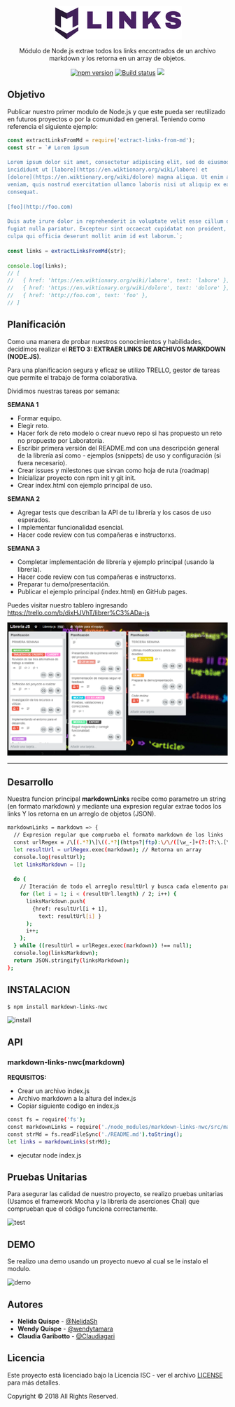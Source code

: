 <p align="center">
	<img src="demo/assets/images/logo.png">
	</img>
</p>
<p align="center">
Módulo de Node.js extrae todos los links encontrados de un archivo markdown y los retorna en un array de objetos.
</p>
<p align="center">
  <a href="https://badge.fury.io/js/sweetalert"><img src="https://badge.fury.io/js/sweetalert.svg" alt="npm version" height="18"></a>
  <a href="https://travis-ci.org/t4t5/sweetalert"><img src="https://travis-ci.org/t4t5/sweetalert.svg" alt="Build status"/><a>
  <a href="https://github.com/t4t5/sweetalert/blob/master/LICENSE">
    <img src="https://img.shields.io/github/license/t4t5/sweetalert.svg" />
  </a>
</p>

##  Objetivo

Publicar nuestro primer modulo de Node.js
y que este pueda ser reutilizado en futuros proyectos o por la comunidad en general. Teniendo como referencia el siguiente
ejemplo:

```js
const extractLinksFromMd = require('extract-links-from-md');
const str = `# Lorem ipsum

Lorem ipsum dolor sit amet, consectetur adipiscing elit, sed do eiusmod tempor
incididunt ut [labore](https://en.wiktionary.org/wiki/labore) et
[dolore](https://en.wiktionary.org/wiki/dolore) magna aliqua. Ut enim ad minim
veniam, quis nostrud exercitation ullamco laboris nisi ut aliquip ex ea commodo
consequat.

[foo](http://foo.com)

Duis aute irure dolor in reprehenderit in voluptate velit esse cillum dolore eu
fugiat nulla pariatur. Excepteur sint occaecat cupidatat non proident, sunt in
culpa qui officia deserunt mollit anim id est laborum.`;

const links = extractLinksFromMd(str);

console.log(links);
// [
//   { href: 'https://en.wiktionary.org/wiki/labore', text: 'labore' },
//   { href: 'https://en.wiktionary.org/wiki/dolore', text: 'dolore' },
//   { href: 'http://foo.com', text: 'foo' },
// ]
```

## Planificación

Como una manera de probar nuestros conocimientos y habilidades, decidimos realizar el **RETO 3: EXTRAER LINKS DE ARCHIVOS MARKDOWN (NODE.JS)**.

Para una planificacion segura y eficaz se utilizo TRELLO,  gestor de tareas que permite el trabajo de forma colaborativa.

Dividimos nuestras tareas por semana:

**SEMANA 1**
- Formar equipo.
- Elegir reto.
- Hacer fork de reto modelo o crear nuevo repo si has propuesto un reto no propuesto por Laboratoria.
- Escribir primera versión del README.md con una descripción general de la librería así como - ejemplos (snippets) de uso y configuración (si fuera necesario).
- Crear issues y milestones que sirvan como hoja de ruta (roadmap)
- Inicializar proyecto con npm init y git init.
- Crear index.html con ejemplo principal de uso.


**SEMANA 2**
- Agregar tests que describan la API de tu librería y los casos de uso esperados.
- I mplementar funcionalidad esencial.
- Hacer code review con tus compañeras e instructorxs.

**SEMANA 3**

- Completar implementación de librería y ejemplo principal (usando la librería).
- Hacer code review con tus compañeras e instructorxs.
- Preparar tu demo/presentación.
- Publicar el ejemplo principal (index.html) en GitHub pages.

Puedes visitar nuestro tablero ingresando https://trello.com/b/dixHJVhT/librer%C3%ADa-js

![planificación](demo/assets/images/TRELLO.png)

***

##  Desarrollo

Nuestra funcion principal **markdownLinks** recibe como parametro un string (en formato markdown) y mediante una expresion regular extrae todos los links Y los retorna en un arreglo de objetos (JSON).

```bash
markdownLinks = markdown => {
  // Expresion regular que comprueba el formato markdown de los links
  const urlRegex = /\[(.*?)\]\((.*?|(https?|ftp):\/\/([\w_-]+(?:(?:\.[\w_-]+)+))([\w.,@?^=%&:/~+#-]*[\w@?^=%&/~+#-]))\)/gi; 
  let resultUrl = urlRegex.exec(markdown); // Retorna un array
  console.log(resultUrl);
  let linksMarkdown = [];
  
  do {
    // Iteración de todo el arreglo resultUrl y busca cada elemento para almacenarlo con push en linksMarkdown
    for (let i = 1; i < (resultUrl.length) / 2; i++) {
      linksMarkdown.push(
        {href: resultUrl[i + 1],
          text: resultUrl[i] }
      );
      i++;
    };
  } while ((resultUrl = urlRegex.exec(markdown)) !== null);
  console.log(linksMarkdown);
  return JSON.stringify(linksMarkdown);
};

```

## INSTALACION


```bash
$ npm install markdown-links-nwc
```
![install](https://j.gifs.com/E9WD0W.gif)


##  API

### markdown-links-nwc(markdown)

**REQUISITOS:**

* Crear un archivo index.js
* Archivo markdown a la altura del index.js
* Copiar siguiente codigo en index.js

```bash
const fs = require('fs');
const markdownLinks = require('./node_modules/markdown-links-nwc/src/markdown-links.js');
const strMd = fs.readFileSync('./README.md').toString();
let links = markdownLinks(strMd);
```
* ejecutar node index.js



##  Pruebas Unitarias

Para asegurar las calidad de nuestro proyecto, se realizo pruebas unitarias
(Usamos el framework Mocha y la librería de aserciones Chai)
que comprueban que el código funciona correctamente.

![test](https://j.gifs.com/86Klp3.gif)

## DEMO

Se realizo una demo usando un proyecto nuevo al cual se le instalo el modulo.

![demo](https://j.gifs.com/7LVlYr.gif)



## Autores

- **Nelida Quispe** - [@NelidaSh](https://github.com/NelidaSh)
- **Wendy Quispe** - [@wendytamara](https://github.com/wendytamara)
- **Claudia Garibotto** - [@Claudiagari](https://github.com/Claudiagari)

## Licencia

Este proyecto está licenciado bajo la Licencia ISC - ver el archivo [LICENSE](https://www.isc.org) para más detalles.

Copyright &copy; 2018 All Rights Reserved.
